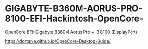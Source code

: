 # GIGABYTE-B360M-AORUS-PRO-8100-EFI-Hackintosh-OpenCore-
OpenCore EFI: Gigabyte B360M Aorus Pro + I3 8100 (DisplayPort)

https://dortania.github.io/OpenCore-Desktop-Guide/
